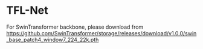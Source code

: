 # TFL-Net

For SwinTransformer backbone, please download from https://github.com/SwinTransformer/storage/releases/download/v1.0.0/swin_base_patch4_window7_224_22k.pth
